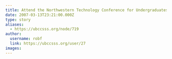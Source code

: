 ```yaml
---
title: Attend the Northwestern Technology Conference for Undergraduates! 
date: 2007-03-13T23:21:00.000Z
type: story
aliases:
  - https://ubccsss.org/node/719
author:
  username: robf
  link: https://ubccsss.org/user/27
images:
---
```


